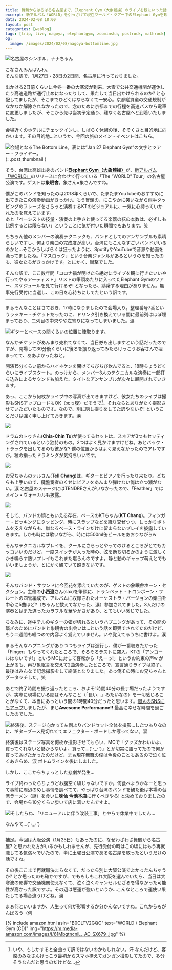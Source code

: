 ```yaml
---
title: 舞鶴からはるばる名古屋まで、Elephant Gym（大象體操）のライブを観にいった話
excerpt: 新アルバム「WORLD」を引っさげて現在ワールド・ツアー中のElephant Gymを観ようと、1月27日・28日とはるばる名古屋まで出かけてまいりましたので、いわゆるライブ・リポートを書いてみようと思います。なお公開が約2週間遅れなのは仕様。涙
data: 2024-02-08 18:00
layout: post
categories: [weblog]
tags: [trip, live, nagoya, elephantgym, zoominsha, postrock, mathrock]
og:
  image: /images/2024/02/08/nagoya-bottomline.jpg
---
```

![名古屋のシンボル、ナナちゃん][fig1]

こなさんみんばんわ。  
そんな訳で、1月27日・28日の2日間、名古屋に行っておりました。

出かける2日前くらいに今冬一番の大寒波が到来、大雪で公共交通機関が運休したり高速道路が通行止めになったりして、果たして当日出かけられるのか? と心配してましたが、そこまでひどくはならなくて一安心。京都縦貫道の交通規制がなかなか解除されなかったので、念のために京都までの行程を高速バスから電車に変更しましたが、そこから先は当初予定通り、難なく名古屋へと到着いたしました。

会場近くのホテルにチェックインし、しばらく休憩の後、そそくさと目的地に向かいます。その目的地…というか、今回の旅のメイン・イベントはこちら。

![会場となるThe Bottom Line。表には“Jan 27 Elephant Gym”の文字とツアー・フライヤー。][fig2]
{: .post_thumbnail }

そう、台湾は高雄出身のバンド[<b>Elephant Gym（大象體操）</b>][el_gym]が、[新アルバム「WORLD」][world]のリリースに合わせて行っている「The “WORLD” Tour」の名古屋公演です。ゲストは<b>象眠舎</b>。象さん×象さんですね。

僕がこのバンドを知ったのは2018年くらいで、たまたまYouTubeのおすすめに出てきた[この演奏動画][finger]がきっかけ。もう冒頭の、にこやかに笑いながら両手タッピングのフレーズをさらっと演奏するKTのビジュアルに、一気に心持っていかれたのを覚えています。  
あと「ベーシストの技量・演奏の上手さと使ってる楽器の弦の本数は、必ずしも比例するとは限らない」ということに気が付いた瞬間でもあります。笑

もちろん他のメンバーの演奏テクニックも、バンドとしてのアンサンブルも素晴らしいですし、何より楽曲の完成度が高い。台湾にもこんなすごいバンドがいるのかと…そこからしばらくは狂ったように、SpotifyやYouTubeで音源や動画を漁ってましたね。「マスロック」という音楽ジャンルがあるというのを知ったのも、彼女たちがきっかけです。とにかく、衝撃でした。

そんな訳で、ここ数年間「コロナ禍が明けたら絶対にライブを観に行きたいいや行ってやるアーティスト」リストの筆頭あたりに入ってたElephant Gymのツアー、スケジュールを見て行けるぞ! となったら、躊躇する理由がありません。無事先行受付に当選し、この日を心待ちにしてたという訳です。

- - -

まぁそんなことはさておき、17時になりましたので会場入り。整理番号7番というラッキー・チケットだったのに、ドリンク引き換えている間に最前列はほぼ埋まっており、二列目の中央やや左寄りになってしまいました。涙

![ギターとベースの間くらいの位置に陣取ります。][fig3]

なんかチケットがあんまり売れてなくて、当日券も出しますという話だったのですが、開場して30分後くらいに後ろを振り返ってみたらけっこうお客さんで埋まってて、ああよかったねと。

開演15分くらい前からハイネケンを開けてちびちび飲んでると、18時ちょうどくらいにライブスタート。のっけから、メンバー3人のテクニカルな演奏に一部打ち込みによるサウンドも加えた、タイトなアンサンブルが次々に展開されていきます。

あっ、ここから何枚かライブ中の写真が出てきますけど、彼女たちのライブは撮影もSNSアップロードもOK（太っ腹）だそうで[^1]、それならとありがたく撮影させていただいたものです。なので、別に隠し撮りをしてた訳やないぞ! ということだけは強く申し上げておきます。涙

![][fig4]

ドラムのトゥさん(<b>Chia-Chin Tu</b>)が使ってるセットは、スネアが3つもセッティングされているという独特のもの。2つはよく見かけますけどね。あとバック・トラックを出してるのも彼かな? 僕の位置からはよく見えなかったのでアレですが。粒の揃ったドラミングが気持ちいいです。

![][fig5]

お兄ちゃんのテルさん(<b>Tell Chang</b>)は、ギターとピアノを行ったり来たり。どちらも上手いので、鍵盤奏者のくせにピアノをあんまり弾けない俺は立つ瀬がない。涙 名古屋のステージにはTENDREさんがいなかったので、「Feather」ではメイン・ヴォーカルも披露。

![][fig6]

そして、バンドの顔ともいえる存在、ベースのKTちゃん(<b>KT Chang</b>)。フィンガー・ピッキングにタッピング、時にスラップなどを織り交ぜつつ、しっかりボトムを支えながらも、単なるベース・ラインだけに留まらないプレイを披露していきます。しかも時には歌いながら、時には500ml缶ビールをあおりながらw

そんなテクニカルなプレイを、クールにさらっとやってのけるところがとてもカッコいいのだけど、一度スイッチが入った時の、弦を断ち切るかのように激しくかき鳴らす熱いプレイもこれまた堪らんのですよ。静と動のギャップ萌えとでもいいましょうか、とにかく観ていて飽きないです。

![][fig7]

そんなバンド・サウンドに今回花を添えていたのが、ゲストの象眠舎ホーン・セクション。主催の<b>⼩⻄遼</b>さん(sax)を筆頭に、トランペット・トロンボーン・フルートの四管編成で、アルバムに収録されたオーケストラ・バージョンの楽曲を中心に5曲ほど?（ちゃんと数えてなかった、涙）参加されてました。3人だけの演奏とはまた違ったカラフルな華やかさがあり、とてもいい感じでした。

ちなみに、途中テルのギターの弦が切れるというハプニングがあって、その間の繋ぎのためにバンドと象眠舎の出会いは…という話を即興でされてたのだけど、もう二週間も経つので内容よく覚えていません。いや覚えてるうちに書けよ。涙

まぁそんなハプニングがありつつもライブは進行し、僕が一番聴きたかった「Finger」もやってくれたところで、そろそろラストに突入。KTの「アンコールはないです!」というMCに対して客席から「えーっ!」というお約束の声w が上がるも、再び象眠舎を交えて2曲演奏したところで、宣言通りライブは終了。最後はみんなで記念撮影をして終演となりました。あっ俺その時にお兄ちゃんとグータッチした。笑

あとで終了時間を振り返ったところ、およそ1時間40分の長丁場だったようですが、実際に現場にいる間はそんなこと（「長い…」みたいなの）を一切感じることがなくて、本当にあっという間の1時間40分だったと思います。[個人のSNSにもアップ][tweet]しましたが、まじ**Awesome Performance!!** 最高に幸せな時間を過ごしたのでした。

![終演後、ステージ向かって左側よりバンドセット全体を撮影…したつもりなのに、ギターブース見切れててエフェクター・ボードしか写ってない。涙][fig8]

終演後はステージ写真を何枚か撮影させてもらい、MCで「グッズかわいいよ、買ってくれないと儲からないよ、買って…(´･_･`)」とか切実に語ってたので何か買ってあげたかったのだけど、まぁ現在無職の僕は今後のこともあるので泣く泣くあきらめ、涙 ボトムラインを後にしました。

しかし、ここからちょっとした悲劇が発生…

ライブ終わったらちょうどお腹空く頃じゃないですか。何食べようかなーと思って事前に周辺のめし事情を調べてて、やっぱり台湾のバンドを観た後は本場の台湾ラーメン（謎）を食いに[<b>味仙 今池本店</b>][misen]に行くべきやろ! と決めておりましたので、会場から10分くらい歩いて店に着いたんですよ。

![そしたらね、「リニューアルに伴う改装工事」とやらで休業中でしたん…][fig9]

なんやて…(´･_･`)

- - - 

補足。今回は大阪公演（1月25日）もあったのに、なぜわざわざ舞鶴から名古屋? と思われた方がいるかもしれませんが、先行受付の時はこの頃にはもう再就職してる気満々でいたので、単に土曜日公演である名古屋を取ったというだけの話ですね。

その後ここまで再就職決まらなくて、だったら別に大阪公演でよかったんちゃうか? とか思ったのも確かですが、でももしもこれ大阪を選んでいたら、当日は大寒波の影響で交通機関使えなくて、泣く泣くキャンセルせざるを得なかった可能性が高かった訳ですよ。その辺は悪運が強いというか…こんなところで運使い果たしてる場合違うけどね。涙

まぁ何といいますか、人生って何が影響するか分かんないですね。これからもがんばろう（何

{% include amazon.html asin="B0CLTV2GQC" text="WORLD / Elephant Gym (CD)" img="https://m.media-amazon.com/images/I/61MbgtncniL._AC_SX679_.jpg" %}

[el_gym]: https://elephantgym.co/
[world]: https://www.amazon.co.jp/dp/B0CLTV2GQC/ref=nosim?tag=jforg06-22
[finger]: https://www.youtube.com/watch?v=saccx5dTmKU "大象體操ElephantGym _ FINGER & 中途Midway【Live on Megaport Festival】"
[tweet]: https://twitter.com/JForg/status/1751246637320859830
[misen]: https://www.misen.ne.jp/

[fig1]: /images/2024/02/08/nagoya-nana.jpg
[fig2]: /images/2024/02/08/nagoya-bottomline.jpg
[fig3]: /images/2024/02/08/nagoya-before.jpg
[fig4]: /images/2024/02/08/nagoya-tu.jpg
[fig5]: /images/2024/02/08/nagoya-tell.jpg
[fig6]: /images/2024/02/08/nagoya-kt.jpg
[fig7]: /images/2024/02/08/nagoya-zoominsha.jpg
[fig8]: /images/2024/02/08/nagoya-after.jpg
[fig9]: /images/2024/02/08/nagoya-misen.jpg


[^1]: いや、もしかすると全曲って訳ではないのかもしれない。汗 なんだけど、客席のみなさんけっこう最初からスマホ構えてガンガン撮影してたので、多分そうなんだと思うのだけどな…
